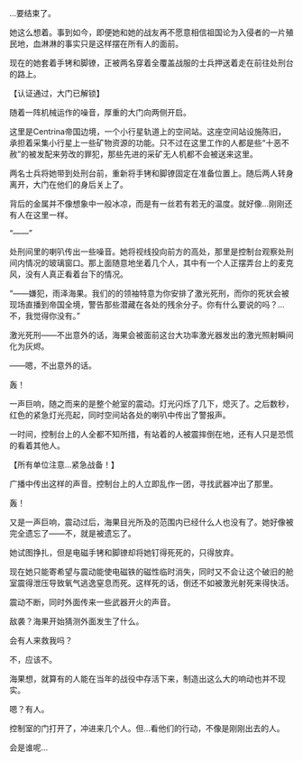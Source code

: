 ...要结束了。

她这么想着。事到如今，即便她和她的战友再不愿意相信祖国论为入侵者的一片殖民地，血淋淋的事实只是这样摆在所有人的面前。

现在的她套着手铐和脚镣，正被两名穿着全覆盖战服的士兵押送着走在前往处刑台的路上。

【认证通过，大门已解锁】

随着一阵机械运作的噪音，厚重的大门向两侧开启。

这里是Centrina帝国边境，一个小行星轨道上的空间站。这座空间站设施陈旧，承担着采集小行星上一些矿物资源的功能。只不过在这里工作的人都是些“十恶不赦”的被发配来劳改的罪犯，那些先进的采矿无人机都不会被送来这里。

两名士兵将她带到处刑台前，重新将手铐和脚镣固定在准备位置上。随后两人转身离开，大门在他们的身后关上了。

背后的金属并不像想象中一般冰凉，而是有一丝若有若无的温度。就好像...刚刚还有人在这里一样。

“——”

处刑间里的喇叭传出一些噪音。她将视线投向前方的高处，那里是控制台观察处刑间内情况的玻璃窗口。那上面随意地坐着几个人，其中有一个人正摆弄台上的麦克风，没有人真正看着台下的情况。

“——嫌犯，雨泽海果。我们的的领袖特意为你安排了激光死刑，而你的死状会被现场直播到帝国全境，警告那些潜藏在各处的残余分子。你有什么要说的吗？...不，我觉得你没有。”

激光死刑——不出意外的话，海果会被面前这台大功率激光器发出的激光照射瞬间化为灰烬。

——嗯，不出意外的话。



轰！

一声巨响，随之而来的是整个舱室的震动。灯光闪烁了几下，熄灭了。之后数秒，红色的紧急灯光亮起，同时空间站各处的喇叭中传出了警报声。

一时间，控制台上的人全都不知所措，有站着的人被震摔倒在地，还有人只是恐慌的看着其他人。

【所有单位注意...紧急战备！】

广播中传出这样的声音。控制台上的人立即乱作一团，寻找武器冲出了那里。

轰！

又是一声巨响，震动过后，海果目光所及的范围内已经什么人也没有了。她好像被完全遗忘了——不，就是被遗忘了。

她试图挣扎，但是电磁手铐和脚镣却将她钉得死死的，只得放弃。

现在她只能寄希望与震动能使电磁铁的磁性临时消失，同时又不会让这个破旧的舱室震得泄压导致氧气逃逸窒息而死。这样死的话，倒还不如被激光射死来得快活。

震动不断，同时外面传来一些武器开火的声音。

敌袭？海果开始猜测外面发生了什么。

会有人来救我吗？

不，应该不。

海果想，就算有的人能在当年的战役中存活下来，制造出这么大的响动也并不现实。

嗯？有人。

控制室的门打开了，冲进来几个人。但...看他们的行动，不像是刚刚出去的人。

会是谁呢...